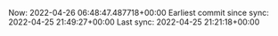 Now: 2022-04-26 06:48:47.487718+00:00 Earliest commit since sync: 2022-04-25 21:49:27+00:00 Last sync: 2022-04-25 21:21:18+00:00
